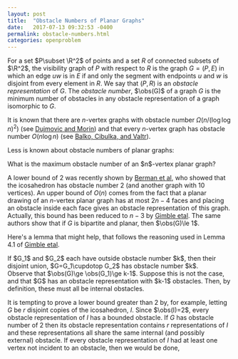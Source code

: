 ```yaml
---
layout: post
title:  "Obstacle Numbers of Planar Graphs"
date:   2017-07-13 09:32:53 -0400
permalink: obstacle-numbers.html
categories: openproblem
---
```

$\DeclareMathOperator{\obs}{obs}\newcommand{\R}{\mathbb{R}}\DeclareMathOperator{\cupdotop}{\dot{\cup}}$For a set $P\subset \R^2$ of points and a set $R$ of connected subsets of $\R^2$, the visibility graph of $P$ with respect to $R$ is the graph $G=(P,E)$ in which an edge $uw$ is in $E$ if and only the segment with endpoints $u$ and $w$ is disjoint from every element in $R$.  We say that $(P,R)$ is an *obstacle representation* of $G$.  The *obstacle number*, $\obs(G)$ of a graph $G$ is the minimum number of obstacles in any obstacle representation of a graph isomorphic to $G$.

It is known that there are $n$-vertex graphs with obstacle number $\Omega(n/(\log\log n)^2)$ (see [Dujmovic and Morin][dujmovic-morin]) and that every $n$-vertex graph has obstacle number $O(n\log n)$ (see [Balko, Cibulka, and Valtr][balko-cibulka-valtr]).

Less is known about obstacle numbers of planar graphs:

<div class="problem">
  What is the maximum obstacle number of an $n$-vertex planar graph?
</div>

A lower bound of 2 was recently shown by [Berman et al][berman-etal], who showed that the icosahedron has obstacle number 2 (and another graph with 10 vertices).  An upper bound of $O(n)$ comes from the fact that a planar drawing of an $n$-vertex planar graph has at most $2n-4$ faces and placing an obstacle inside each face gives an obstacle representation of this graph.  Actually, this bound has been reduced to $n-3$ by [Gimble etal][gimble-etal]. The same authors show that if $G$ is bipartite and planar, then $\obs(G)\le 1$.

Here's a lemma that might help, that follows the reasoning used in Lemma 4.1 of [Gimble etal][gimble-etal].  

<div class="lemma">
  If $G_1$ and $G_2$ each have outside obstacle number $k$, then their disjoint
  union, $G=G_1\cupdotop G_2$ has obstacle number $k$.
</div>

<div class="proof">
Observe that $\obs(G)\ge \obs(G_1)\ge k-1$.
Suppose this is not the case, and that $G$ has an obstacle representation with $k-1$ obstacles. Then, by definition, these must all be internal obstacles.
</div>



It is tempting to prove a lower bound greater than 2 by, for example, letting $G$ be $r$ disjoint copies of the icosahedron, $I$.  Since $\obs(I)=2$, every obstacle representation of $I$ has a bounded obstacle.  If $G$ has obstacle number of 2 then its obstacle representation contains $r$ representations of $I$ and these representations all share the same internal (and possibly external) obstacle.  If every obstacle representation of $I$ had at least one vertex not incident to an obstacle, then we would be done,


[dujmovic-morin]: http://www.combinatorics.org/ojs/index.php/eljc/article/view/v22i3p1
[balko-cibulka-valtr]: https://arxiv.org/abs/1610.04741
[berman-etal]: https://arxiv.org/abs/1606.03782
[gimble-etal]: https://arxiv.org/abs/1706.06992
